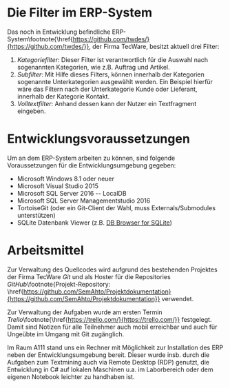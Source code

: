 
# Die Filter im ERP-System

Das noch in Entwicklung befindliche ERP-System\footnote{\href{https://github.com/twdes/}{https://github.com/twdes/}}, der Firma TecWare, besitzt aktuell drei Filter:

1. *Kategoriefilter*:     Dieser Filter ist verantwortlich für die Auswahl nach sogenannten Kategorien, wie z.B. Auftrag und Artikel.
2. *Subfilter*: Mit Hilfe dieses Filters, können innerhalb der Kategorien sogenannte Unterkategorien ausgewählt werden. Ein Beispiel hierfür wäre das Filtern nach der Unterkategorie Kunde oder Lieferant, innerhalb der Kategorie Kontakt.
3. *Volltextfilter*: Anhand dessen kann der Nutzer ein Textfragment eingeben.


# Entwicklungsvoraussetzungen

Um an dem ERP-System arbeiten zu können, sind folgende Voraussetzungen für die Entwicklungsumgebung gegeben:

* Microsoft Windows 8.1 oder neuer
* Microsoft Visual Studio 2015
* Microsoft SQL Server 2016 -- LocalDB
* Microsoft SQL Server Managementstudio 2016
* TortoiseGit (oder ein Git-Client der Wahl, muss Externals/Submodules unterstützen)
* SQLite Datenbank Viewer (z.B. [DB Browser for SQLite](http://sqlitebrowser.org/))  

# Arbeitsmittel

Zur Verwaltung des Quellcodes wird aufgrund des bestehenden Projektes der Firma TecWare *Git* und als Hoster für die Repositories *GitHub*\footnote{Projekt-Repository: \href{https://github.com/SemAhto/Projektdokumentation}{https://github.com/SemAhto/Projektdokumentation}} verwendet.

Zur Verwaltung der Aufgaben wurde am ersten Termin *Trello*\footnote{\href{https://trello.com/}{https://trello.com/}} festgelegt. Damit sind Notizen für alle Teilnehmer auch mobil erreichbar und auch für Ungeübte im Umgang mit Git zugänglich.

Im Raum A111 stand uns ein Rechner mit Möglichkeit zur Installation des ERP neben der Entwicklungsumgebung bereit. Dieser wurde insb. durch die Aufgaben zum Textmining auch via Remote Desktop (RDP) genutzt, die Entwicklung in C# auf lokalen Maschinen u.a. im Laborbereich oder dem eigenen Notebook leichter zu handhaben ist.
